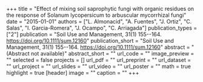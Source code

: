 +++
title = "Effect of mixing soil saprophytic fungi with organic residues on the response of Solanum lycopersicum to arbuscular mycorrhizal fungi"
date = "2015-01-01"
authors = ["L. Almonacid", "A. Fuentes", "J. Ortiz", "C. Salas", "I. Garcia-Romera", "J. Ocampo", "C. Arriagada"]
publication_types = ["2"]
publication = "Soil Use and Management, 31(1) 155--164. https://doi.org/10.1111/sum.12160"
publication_short = "Soil Use and Management, 31(1) 155--164. https://doi.org/10.1111/sum.12160"
abstract = "(Abstract not available)"
abstract_short = ""
url_code = ""
image_preview = ""
selected = false
projects = []
url_pdf = ""
url_preprint = ""
url_dataset = ""
url_project = ""
url_slides = ""
url_video = ""
url_poster = ""
math = true
highlight = true
[header]
image = ""
caption = ""
+++
